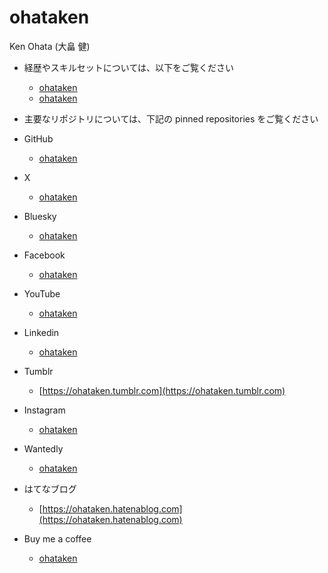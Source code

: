 # ohataken

Ken Ohata (大畠 健)

* 経歴やスキルセットについては、以下をご覧ください
  * [ohataken](https://www.wantedly.com/id/ohataken)
  * [ohataken](https://jp.linkedin.com/in/ohataken)
* 主要なリポジトリについては、下記の pinned repositories をご覧ください

* GitHub
  * [ohataken](https://github.com/ohataken)
* X
  * [ohataken](https://x.com/ohataken)
* Bluesky
  * [ohataken](https://bsky.app/profile/ohataken.bsky.social)
* Facebook
  * [ohataken](https://www.facebook.com/ohataken)
* YouTube
  * [ohataken](https://www.youtube.com/@ohataken)
* Linkedin
  * [ohataken](https://jp.linkedin.com/in/ohataken)
* Tumblr
  * [https://ohataken.tumblr.com](https://ohataken.tumblr.com)
* Instagram
  * [ohataken](https://www.instagram.com/ohataken)
* Wantedly
  * [ohataken](https://www.wantedly.com/id/ohataken)
* はてなブログ
  * [https://ohataken.hatenablog.com](https://ohataken.hatenablog.com)
* Buy me a coffee
  * [ohataken](https://coff.ee/ohataken)
